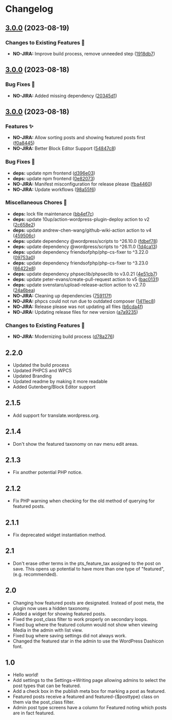 # Changelog #

## [3.0.0](https://github.com/linchpin/post-type-spotlight/compare/v3.0.0...v3.0.0) (2023-08-19)


### Changes to Existing Features 💅

* **NO-JIRA:** Improve build process, remove unneeded step ([1918db7](https://github.com/linchpin/post-type-spotlight/commit/1918db79f618f22b450229d4efc9d5feb28cdbea))

## [3.0.0](https://github.com/linchpin/post-type-spotlight/compare/v3.0.0...v3.0.0) (2023-08-18)


### Bug Fixes 🐛

* **NO-JIRA:** Added missing dependency ([20345d1](https://github.com/linchpin/post-type-spotlight/commit/20345d1e16b37cefd78d41bbbd2c1cd2d53a527b))

## [3.0.0](https://github.com/linchpin/post-type-spotlight/compare/v2.2.0...v3.0.0) (2023-08-18)


### Features ✨

* **NO-JIRA:** Allow sorting posts and showing featured posts first ([f0a8445](https://github.com/linchpin/post-type-spotlight/commit/f0a844544756a430bcf691366730da390c635463))
* **NO-JIRA:** Better Block Editor Support ([54847c8](https://github.com/linchpin/post-type-spotlight/commit/54847c80315cd9c9c722eb95d1c5d61065e760e3))


### Bug Fixes 🐛

* **deps:** update npm frontend ([d396e03](https://github.com/linchpin/post-type-spotlight/commit/d396e03e3f712242bcb4e5afe01f192ae998051a))
* **deps:** update npm frontend ([0e82073](https://github.com/linchpin/post-type-spotlight/commit/0e820735085760623be7c34b9e5111b255c76c98))
* **NO-JIRA:** Manifest misconfiguration for release please ([fba4460](https://github.com/linchpin/post-type-spotlight/commit/fba446078ec30280c5b3732c067d2fb4e21e0f9b))
* **NO-JIRA:** Update workflows ([98a55f6](https://github.com/linchpin/post-type-spotlight/commit/98a55f668230e7662ee721848722427888a4e52c))


### Miscellaneous Chores 🧹

* **deps:** lock file maintenance ([bb4ef7c](https://github.com/linchpin/post-type-spotlight/commit/bb4ef7ca495968b0ca890a039fe7515e01379147))
* **deps:** update 10up/action-wordpress-plugin-deploy action to v2 ([2c658e2](https://github.com/linchpin/post-type-spotlight/commit/2c658e2f08ccbab99c576afd327a637e805a3fbe))
* **deps:** update andrew-chen-wang/github-wiki-action action to v4 ([459506c](https://github.com/linchpin/post-type-spotlight/commit/459506c0c6d2a1fa0e35752f1ace7e2d8af9f5c8))
* **deps:** update dependency @wordpress/scripts to ^26.10.0 ([fdbef78](https://github.com/linchpin/post-type-spotlight/commit/fdbef78732ed131798bf5ebc77fd52f13b804c34))
* **deps:** update dependency @wordpress/scripts to ^26.11.0 ([1d4ca13](https://github.com/linchpin/post-type-spotlight/commit/1d4ca133e395f44629ee552c375de1e6f5e53985))
* **deps:** update dependency friendsofphp/php-cs-fixer to ^3.22.0 ([09753a0](https://github.com/linchpin/post-type-spotlight/commit/09753a0df1af16055d2581fa543a1051091df3a8))
* **deps:** update dependency friendsofphp/php-cs-fixer to ^3.23.0 ([66422e8](https://github.com/linchpin/post-type-spotlight/commit/66422e8ac4834d5c28f1f0b6752592c077e1a9f7))
* **deps:** update dependency phpseclib/phpseclib to v3.0.21 ([4e51cb7](https://github.com/linchpin/post-type-spotlight/commit/4e51cb7df82f21cf50d19ea47f0e472f9953216c))
* **deps:** update peter-evans/create-pull-request action to v5 ([bac0131](https://github.com/linchpin/post-type-spotlight/commit/bac01318f9b8f9c56f6906380e2815f9e95e8f0e))
* **deps:** update svenstaro/upload-release-action action to v2.7.0 ([24a6bea](https://github.com/linchpin/post-type-spotlight/commit/24a6bea2c9fbc512dae09be26e0d68f09d0b96d6))
* **NO-JIRA:** Cleaning up dependencies ([759117f](https://github.com/linchpin/post-type-spotlight/commit/759117fdca0221e216043c78b8a0e1e88abf9f0f))
* **NO-JIRA:** phpcs could not run due to outdated composer ([1411ec8](https://github.com/linchpin/post-type-spotlight/commit/1411ec8fbabbf2fcfb1dd59a1bf578d543f2ff72))
* **NO-JIRA:** Release please was not updating all files ([b6cda4f](https://github.com/linchpin/post-type-spotlight/commit/b6cda4f95eeaf0a108da47214bab328b82698631))
* **NO-JIRA:** Updating release files for new version ([a7a9235](https://github.com/linchpin/post-type-spotlight/commit/a7a9235cf8f6c3c5dbce1e7221a67159b0d84018))


### Changes to Existing Features 💅

* **NO-JIRA:** Modernizing build process ([d78a276](https://github.com/linchpin/post-type-spotlight/commit/d78a27655cd11249e057f2c91c75af3b27965046))

## 2.2.0 ##
* Updated the build process
* Updated PHPCS and WPCS
* Updated Branding
* Updated readme by making it more readable
* Added Gutenberg/Block Editor support

## 2.1.5 ##
* Add support for translate.wordpress.org.

## 2.1.4 ##
* Don't show the featured taxonomy on nav menu edit areas.

## 2.1.3 ##
* Fix another potential PHP notice.

## 2.1.2 ##
* Fix PHP warning when checking for the old method of querying for featured posts.

## 2.1.1 ##
* Fix deprecated widget instantiation method.

## 2.1 ##
* Don't erase other terms in the pts_feature_tax assigned to the post on save. This opens up potential to have more than one type of "featured", (e.g. recommended).

## 2.0 ##
* Changing how featured posts are designated. Instead of post meta, the plugin now uses a hidden taxonomy.
* Added a widget for showing featured posts.
* Fixed the post_class filter to work properly on secondary loops.
* Fixed bug where the featured column would not show when viewing Media in the admin with list view.
* Fixed bug where saving settings did not always work.
* Changed the featured star in the admin to use the WordPress Dashicon font.

## 1.0 ##
* Hello world!
* Add settings to the Settings->Writing page allowing admins to select the post types that can be featured.
* Add a check box in the publish meta box for marking a post as featured.
* Featured posts receive a featured and featured-{$posttype} class on them via the post_class filter.
* Admin post type screens have a column for Featured noting which posts are in fact featured.
